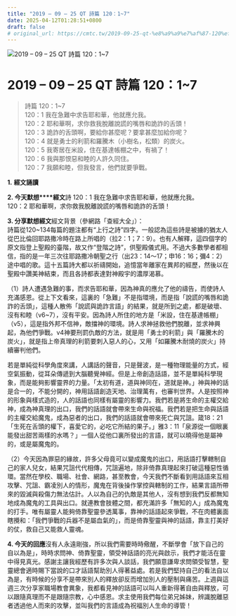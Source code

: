 ```yaml
---
title: "2019 – 09 – 25 QT 詩篇 120：1~7"
date: 2025-04-12T01:28:51+0800
draft: false
# original_url: https://cmtc.tw/2019-09-25-qt-%e8%a9%a9%e7%af%87-120%ef%bc%9a17
---
```


![2019 – 09 – 25 QT 詩篇 120：1~7](/images/qt.jpg   "2019 – 09 – 25 QT 詩篇 120：1~7")

# 2019 – 09 – 25 QT 詩篇 120：1~7

> 詩篇 120：1~7  
> 120：1 我在急難中求告耶和華，他就應允我。  
> 120：2 耶和華啊，求你救我脫離說謊的嘴唇和詭詐的舌頭！  
> 120：3 詭詐的舌頭啊，要給你甚麼呢？要拿甚麼加給你呢？  
> 120：4 就是勇士的利箭和羅騰木（小樹名，松類）的炭火。  
> 120：5 我寄居在米設，住在基達帳棚之中，有禍了！  
> 120：6 我與那恨惡和睦的人許久同住。  
> 120：7 我願和睦，但我發言，他們就要爭戰。

**1.** **經文誦讀**

**2. 今天默想****經文**詩 120：1 我在急難中求告耶和華，他就應允我。  
120：2 耶和華啊，求你救我脫離說謊的嘴唇和詭詐的舌頭！

**3. 分享默想經文**經文背景（參網路「查經大全」）：  
詩篇從120~134每篇的題注都有“上行之詩”四字。一般認為這些詩是被擄的猶太人從巴比倫回耶路撒冷時在路上所唱的（拉2：1；7：9）。也有人解釋，這四個字的原文指登上聖殿的臺階，故又作“登階之詩”，供聖殿儀式用。不過大多數學者都相信，指的是一年三次往耶路撒冷朝聖之行（出23：14～17；申16：16；彌4：2）途中唱的歌。這十五篇詩大都以祈禱開始，追憶當年離家在異邦的經歷，然後以在聖殿中讚美神結束，而且各詩都表達對神殿宇的濃厚渴慕。

（1）詩人遭遇急難的事，而求告耶和華，因為神真的應允了他的禱告，而使詩人充滿感恩。從上下文看來，這裏的「急難」不是指環境，而是指「說謊的嘴唇和詭詐的舌頭」，這種人散佈「說謊與詭詐言語」的結果，就是所到之處，都是破壞、沒有和睦（v6~7），沒有平安。因為詩人所住的地方是「米設，住在基達帳棚」（v5），這是指外邦不信神，敵擋神的環境。詩人求神拯救他們脫離，並求神興起，為他們爭戰。v4神要刑罰仇敵的方法，就是用「勇士的利箭」與「羅騰木的炭火」，就是指上帝真理的利箭要刺入惡人的心，又用「如羅騰木耐燒的炭火」持續審判他們。

若是單純從科學角度來講，人講話的聲音，只是聲波，是一種物理能量的方式，經空氣振動，從耳朵傳遞到大腦聽覺神經。但是上帝創造話語，並不是單純科學現象，而是能夠影響靈界的力量。「太初有道，道與神同在，道就是神。」神與神的話是合一的，不能分開的，神用話語創造天地、治理萬有，也審判世界。人是按照神的形象與樣式造的，人的話語也同樣有屬靈的影響力。我們若是將生命的主權交給神，成為神真理的出口，我們的話語就會帶來生命與祝福。我們若是把生命與話語的主權交給魔鬼，成為惡者的出口，我們的話語就會帶來死亡與咒詛。箴18：21「生死在舌頭的權下，喜愛它的，必吃它所結的果子。」雅3：11「泉源從一個眼裏能發出甜苦兩樣的水嗎？」一個人從他口裏所發出的言語，就可以曉得他是屬神的，或是屬魔鬼的。

（2）今天因為罪惡的緣故，許多父母竟可以變成魔鬼的出口，用話語打擊轄制自己的家人兒女，結果咒詛代代相傳，咒詛遍地，除非倚靠真理起來打破這種惡性循環。當然在學校、職場、社會、網路，甚至教會，今天我們不斷看到用話語來互相攻擊、咒詛、霸凌別人的情形，魔鬼在背後操作掌控與轄制的工作，結果言語所帶來的毀滅與殺傷力無法估計。人以為自己的仇敵是其他人，沒有想到我們反都無知地成為魔鬼的工具與出口。就連教會肢體之間，都充滿許多「無知的人」成為魔鬼的打手。唯有屬靈人能夠倚靠聖靈參透萬事，靠神的話語起來爭戰，不在肉體裏面瞎攪和：「我們爭戰的兵器不是屬血氣的」，而是倚靠聖靈與神的話語，靠主打美好的仗，救自己又能救人靈魂。

**4. 今天的回應**沒有人永遠剛強，所以我們需要時時儆醒，不斷學會「放下自己的自以為是」，時時求問神、倚靠聖靈，領受神話語的亮光與啟示，我們才能活在靈中得見真光。感謝主讓我經歷有許多次與人談話，我們願意謙卑求問領受智慧，聖靈總會適時賜下當說的口才話語幫助別人得著益處。若是我們堅持自己的看法自以為是，有時候的分享不是帶來別人的釋放卻反而增加別人的壓制與痛苦。上週與這週三次分享家職場教會異象，我都看見神的話語可以叫人重新得著自由與釋放，可以跟隨真理而不是跟隨宗教，心中感恩。求主使用我們每位弟兄姊妹，辨識脫離惡者透過他人而來的攻擊，並叫我們的言語成為祝福別人生命的導管！